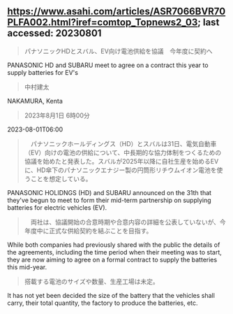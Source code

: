 ## https://www.asahi.com/articles/ASR7066BVR70PLFA002.html?iref=comtop_Topnews2_03; last accessed: 20230801

> パナソニックHDとスバル、EV向け電池供給を協議　今年度に契約へ

PANASONIC HD and SUBARU meet to agree on a contract this year to supply batteries for EV's

> 中村建太

NAKAMURA, Kenta

> 2023年8月1日 6時00分

2023-08-01T06:00

>　パナソニックホールディングス（HD）とスバルは31日、電気自動車（EV）向けの電池の供給について、中長期的な協力体制をつくるための協議を始めたと発表した。スバルが2025年以降に自社生産を始めるEVに、HD傘下のパナソニックエナジー製の円筒形リチウムイオン電池を使うことを想定している。

PANASONIC HOLIDNGS (HD) and SUBARU announced on the 31th that they've begun to meet to form their mid-term partnership on supplying batteries for electric vehicles (EV).

> 　両社は、協議開始の合意時期や合意内容の詳細を公表していないが、今年度中に正式な供給契約を結ぶことを目指す。

While both companies had previously shared with the public the details of the agreements, including the time period when their meeting was to start, they are now aiming to agree on a formal contract to supply the batteries this mid-year.

> 搭載する電池のサイズや数量、生産工場は未定。

It has not yet been decided the size of the battery that the vehicles shall carry, their total quantity, the factory to produce the batteries, etc. 
